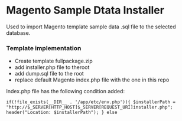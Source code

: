 # Magento Sample Dtata Installer

Used to import Magento template sample data .sql file to the selected database.

### Template implementation

* Create template fullpackage.zip
* add installer.php file to theroot
* add dump.sql file to the root
* replace default Magento index.php file with the one in this repo

Index.php file has the following condition added: 

`if(!file_exists(__DIR__ . '/app/etc/env.php')){
     $installerPath = "http://$_SERVER[HTTP_HOST]$_SERVER[REQUEST_URI]installer.php";
     header("Location: $installerPath");
 } else`